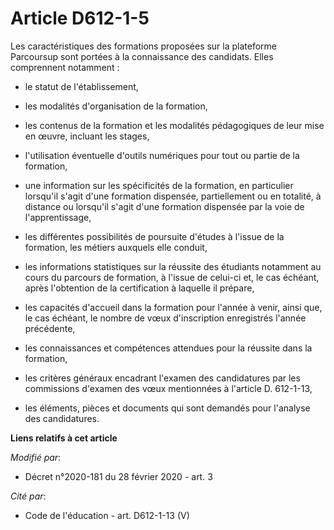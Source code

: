 # Article D612-1-5

Les caractéristiques des formations proposées sur la plateforme Parcoursup sont portées à la connaissance des candidats.
Elles comprennent notamment :

- le statut de l'établissement,

- les modalités d'organisation de la formation,

- les contenus de la formation et les modalités pédagogiques de leur mise en œuvre, incluant les stages,

- l'utilisation éventuelle d'outils numériques pour tout ou partie de la formation,

- une information sur les spécificités de la formation, en particulier lorsqu'il s'agit d'une formation dispensée,
partiellement ou en totalité, à distance ou lorsqu'il s'agit d'une formation dispensée par la voie de l'apprentissage,

- les différentes possibilités de poursuite d'études à l'issue de la formation, les métiers auxquels elle conduit,

- les informations statistiques sur la réussite des étudiants notamment au cours du parcours de formation, à l'issue de
celui-ci et, le cas échéant, après l'obtention de la certification à laquelle il prépare,

- les capacités d'accueil dans la formation pour l'année à venir, ainsi que, le cas échéant, le nombre de vœux d'inscription
enregistrés l'année précédente,

- les connaissances et compétences attendues pour la réussite dans la formation,

- les critères généraux encadrant l'examen des candidatures par les commissions d'examen des vœux mentionnées à l'article D.
612-1-13,

- les éléments, pièces et documents qui sont demandés pour l'analyse des candidatures.

**Liens relatifs à cet article**

_Modifié par_:

  - Décret n°2020-181 du 28 février 2020 - art. 3

_Cité par_:

  - Code de l'éducation - art. D612-1-13 (V)
